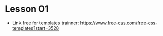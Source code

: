 # Lesson 01
- Link free for templates trainner:
https://www.free-css.com/free-css-templates?start=3528
